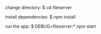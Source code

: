    change directory:
     $ cd fileserver

   install dependencies:
     $ npm install

   run the app:
     $ DEBUG=fileserver:* npm start

